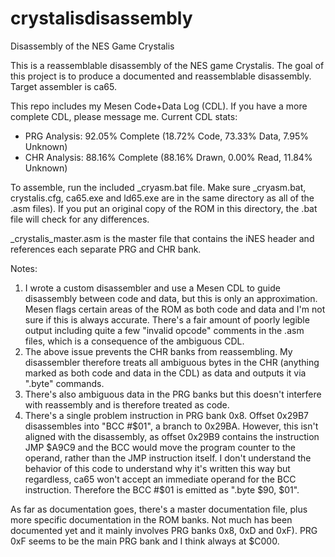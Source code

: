 # crystalisdisassembly
Disassembly of the NES Game Crystalis

This is a reassemblable disassembly of the NES game Crystalis. The goal of this project is to produce a documented and reassemblable disassembly. Target assembler is ca65.

This repo includes my Mesen Code+Data Log (CDL). If you have a more complete CDL, please message me. Current CDL stats:
  * PRG Analysis: 92.05% Complete (18.72% Code, 73.33% Data, 7.95% Unknown)
  * CHR Analysis: 88.16% Complete (88.16% Drawn, 0.00% Read, 11.84% Unknown)

To assemble, run the included _cryasm.bat file. Make sure _cryasm.bat, crystalis.cfg, ca65.exe and ld65.exe are in the same directory as all of the .asm files). If you put an original copy of the ROM in this directory, the .bat file will check for any differences.

_crystalis_master.asm is the master file that contains the iNES header and references each separate PRG and CHR bank.

Notes:
 1. I wrote a custom disassembler and use a Mesen CDL to guide disassembly between code and data, but this is only an approximation. Mesen flags certain areas of the ROM as both code and data and I'm not sure if this is always accurate. There's a fair amount of poorly legible output including quite a few "invalid opcode" comments in the .asm files, which is a consequence of the ambiguous CDL.
 2. The above issue prevents the CHR banks from reassembling. My disassembler therefore treats all ambiguous bytes in the CHR (anything marked as both code and data in the CDL) as data and outputs it via ".byte" commands.
 3. There's also ambiguous data in the PRG banks but this doesn't interfere with reassembly and is therefore treated as code.
 4. There's a single problem instruction in PRG bank 0x8. Offset 0x29B7 disassembles into "BCC #$01", a branch to 0x29BA. However, this isn't aligned with the disassembly, as offset 0x29B9 contains the instruction JMP $A9C9 and the BCC would move the program counter to the operand, rather than the JMP instruction itself. I don't understand the behavior of this code to understand why it's written this way but regardless, ca65 won't accept an immediate operand for the BCC instruction. Therefore the BCC #$01 is emitted as ".byte $90, $01".

As far as documentation goes, there's a master documentation file, plus more specific documentation in the ROM banks. Not much has been documented yet and it mainly involves PRG banks 0x8, 0xD and 0xF). PRG 0xF seems to be the main PRG bank and I think always at $C000.
